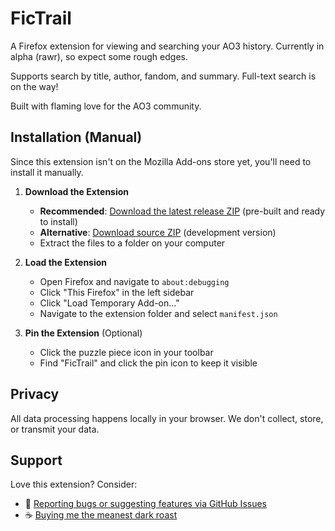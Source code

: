 # FicTrail

A Firefox extension for viewing and searching your AO3 history. Currently in alpha (rawr), so expect some rough edges.

Supports search by title, author, fandom, and summary. Full-text search is on the way!

Built with flaming love for the AO3 community.

## Installation (Manual)

Since this extension isn't on the Mozilla Add-ons store yet, you'll need to install it manually.

1. **Download the Extension**
   - **Recommended**: [Download the latest release ZIP](https://github.com/serpentineegg/fictrail/releases/latest) (pre-built and ready to install)
   - **Alternative**: [Download source ZIP](https://github.com/serpentineegg/fictrail/archive/refs/heads/main.zip) (development version)
   - Extract the files to a folder on your computer

2. **Load the Extension**
   - Open Firefox and navigate to `about:debugging`
   - Click "This Firefox" in the left sidebar
   - Click "Load Temporary Add-on..."
   - Navigate to the extension folder and select `manifest.json`

3. **Pin the Extension** (Optional)
   - Click the puzzle piece icon in your toolbar
   - Find "FicTrail" and click the pin icon to keep it visible

## Privacy

All data processing happens locally in your browser. We don't collect, store, or transmit your data.

## Support

Love this extension? Consider:
- 🐛 [Reporting bugs or suggesting features via GitHub Issues](https://github.com/serpentineegg/fictrail/issues)
- ☕ [Buying me the meanest dark roast](https://ko-fi.com/serpentineegg)